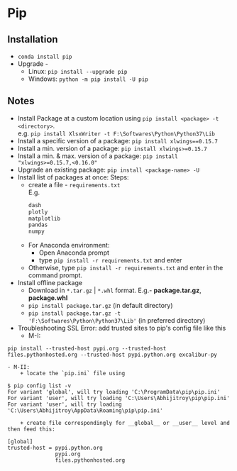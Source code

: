 # Pip
## Installation
* `conda install pip`
* Upgrade - 
	- Linux: `pip install --upgrade pip`
	- Windows: `python -m pip install -U pip`

## Notes
* Install Package at a custom location using `pip install <package> -t <directory>`. <br/>
  e.g. `pip install XlsxWriter -t F:\Softwares\Python\Python37\Lib`
* Install a specific version of a package: `pip install xlwings==0.15.7`
* Install a min. version of a package: `pip install xlwings>=0.15.7`
* Install a min. & max. version of a package: `pip install "xlwings>=0.15.7,<0.16.0"`
* Upgrade an existing package: `pip install <package-name> -U`
* Install list of packages at once:
	Steps:
	- create a file - `requirements.txt` <br/>
		E.g. 
		```txt
		dash
		plotly
		matplotlib
		pandas
		numpy
		```
	- For Anaconda environment:
		+ Open Anaconda prompt
		+ type `pip install -r requirements.txt` and enter
	- Otherwise, type `pip install -r requirements.txt` and enter in the command prompt.
* Install offline package 
	- Download in `*.tar.gz` | `*.whl` format. E.g.- __package.tar.gz__, __package.whl__
	- `pip install package.tar.gz` (in default directory)
	- `pip install package.tar.gz -t 'F:\Softwares\Python\Python37\Lib'` (in preferred directory)
* Troubleshooting SSL Error: add trusted sites to pip's config file like this
	- M-I:
```console
pip install --trusted-host pypi.org --trusted-host files.pythonhosted.org --trusted-host pypi.python.org excalibur-py
```
	- M-II:
		+ locate the `pip.ini` file using
```console
$ pip config list -v
For variant 'global', will try loading 'C:\ProgramData\pip\pip.ini'
For variant 'user', will try loading 'C:\Users\Abhijitroy\pip\pip.ini'
For variant 'user', will try loading 'C:\Users\Abhijitroy\AppData\Roaming\pip\pip.ini'
```
		+ create file correspondingly for __global__ or __user__ level and then feed this:
```console
[global]
trusted-host = pypi.python.org
               pypi.org
               files.pythonhosted.org
```	
